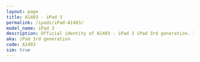 ```yaml
---
layout: page
title: A1403 - iPad 3
permalink: /ipads/iPad-A1403/
model_name: iPad 3
description: Official identity of A1403 - iPad 3 iPad 3rd generation. 3 Best compatible iPad cases for iPad 3. 3 Best compatible iPad pens for iPad 3. 3 Best compatible iPad chargers for iPad 3. 3 Best compatible keyboards for iPad 3.
aka: iPad 3rd generation
code: A1403
sim: true
---
```

